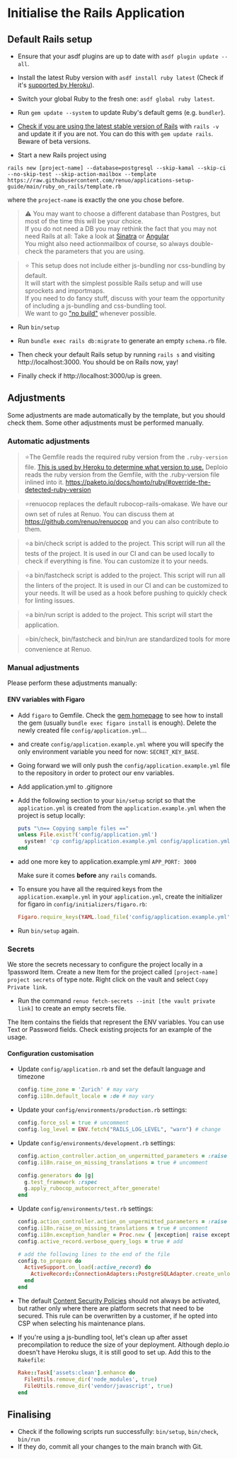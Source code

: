 # Initialise the Rails Application

## Default Rails setup

* Ensure that your asdf plugins are up to date with `asdf plugin update --all`.

* Install the latest Ruby version with `asdf install ruby latest` (Check if it's [supported by Heroku](https://devcenter.heroku.com/articles/ruby-support#ruby-versions)).

* Switch your global Ruby to the fresh one: `asdf global ruby latest`.

* Run `gem update --system` to update Ruby's default gems (e.g. `bundler`).

* [Check if you are using the latest stable version of Rails](http://rubyonrails.org/) with `rails -v` and update it if you are not.
You can do this with `gem update rails`. Beware of beta versions.

* Start a new Rails project using
```
rails new [project-name] --database=postgresql --skip-kamal --skip-ci --no-skip-test --skip-action-mailbox --template https://raw.githubusercontent.com/renuo/applications-setup-guide/main/ruby_on_rails/template.rb
```
where the `project-name` is exactly the one you chose before.

> ⚠️ You may want to choose a different database than Postgres, but most of the time this will be your choice.\
> If you do not need a DB you may rethink the fact that you may not need Rails at all: Take a look at [Sinatra](http://www.sinatrarb.com/) or [Angular](https://angular.io/)\
> You might also need actionmailbox of course, so always double-check the parameters that you are using.

> ⭐️ This setup does not include either js-bundling nor css-bundling by default.\
> It will start with the simplest possible Rails setup and will use sprockets and importmaps.\
> If you need to do fancy stuff, discuss with your team the opportunity of including a js-bundling and css-bundling tool.\
> We want to go ["no build"](https://www.youtube.com/watch?v=iqXjGiQ_D-A) whenever possible.

* Run `bin/setup`

* Run `bundle exec rails db:migrate` to generate an empty `schema.rb` file.

* Then check your default Rails setup by running `rails s` and visiting http://localhost:3000.
  You should be on Rails now, yay!
* Finally check if http://localhost:3000/up is green.

## Adjustments

Some adjustments are made automatically by the template, but you should check them.
Some other adjustments must be performed manually.

### Automatic adjustments

> ⭐The Gemfile reads the required ruby version from the `.ruby-version` file.
> [This is used by Heroku to determine what version to use.](https://devcenter.heroku.com/articles/ruby-versions)
> Deploio reads the ruby version from the Gemfile, with the .ruby-version file inlined into it. https://paketo.io/docs/howto/ruby/#override-the-detected-ruby-version

> ⭐️renuocop replaces the default rubocop-rails-omakase. We have our own set of rules at Renuo.
> You can discuss them at https://github.com/renuo/renuocop and you can also contribute to them.

> ⭐️a bin/check script is added to the project. This script will run all the tests of the project.
> It is used in our CI and can be used locally to check if everything is fine. You can customize it to your needs.

> ⭐️a bin/fastcheck script is added to the project.
> This script will run all the linters of the project. It is used in our CI and can be customized to your needs.
> It will be used as a hook before pushing to quickly check for linting issues.

> ⭐️a bin/run script is added to the project. This script will start the application.

> ⭐️bin/check, bin/fastcheck and bin/run are standardized tools for more convenience at Renuo.

### Manual adjustments

Please perform these adjustments manually:

#### ENV variables with Figaro

* Add `figaro` to Gemfile. Check the [gem homepage](https://github.com/laserlemon/figaro) to see how to install the gem
(usually `bundle exec figaro install` is enough). Delete the newly created file `config/application.yml`...
* and create `config/application.example.yml` where you will specify the only environment variable you need for now:
  `SECRET_KEY_BASE`.
* Going forward we will only push the `config/application.example.yml` file to the repository in order to protect our env variables.
* Add application.yml to .gitignore
* Add the following section to your `bin/setup` script so that the `application.yml` is created from the `application.example.yml` when the project is setup locally:

  ```ruby
  puts "\n== Copying sample files =="
  unless File.exist?('config/application.yml')
    system! 'cp config/application.example.yml config/application.yml'
  end
  ```

* add one more key to application.example.yml `APP_PORT: 3000`

  Make sure it comes **before** any `rails` comands.
* To ensure you have all the required keys from the `application.example.yml` in your `application.yml`,
create the initializer for figaro in `config/initializers/figaro.rb`:

  ```ruby
  Figaro.require_keys(YAML.load_file('config/application.example.yml').keys - %w[test production development])
  ```

* Run `bin/setup` again.

### Secrets

We store the secrets necessary to configure the project locally in a 1password Item.
Create a new Item for the project called `[project-name] project secrets` of type note.
Right click on the vault and select `Copy Private link`.

* Run the command `renuo fetch-secrets --init [the vault private link]` to create an empty secrets file.

The Item contains the fields that represent the ENV variables. You can use Text or Password fields.
Check existing projects for an example of the usage.

#### Configuration customisation

* Update `config/application.rb` and set the default language and timezone

  ```ruby
  config.time_zone = 'Zurich' # may vary
  config.i18n.default_locale = :de # may vary
  ```

* Update your `config/environments/production.rb` settings:

  ```ruby
  config.force_ssl = true # uncomment
  config.log_level = ENV.fetch("RAILS_LOG_LEVEL", "warn") # change
  ```

* Update `config/environments/development.rb` settings:

  ```ruby
  config.action_controller.action_on_unpermitted_parameters = :raise
  config.i18n.raise_on_missing_translations = true # uncomment

  config.generators do |g|
    g.test_framework :rspec
    g.apply_rubocop_autocorrect_after_generate!
  end
  ```

* Update `config/environments/test.rb` settings:

  ```ruby
  config.action_controller.action_on_unpermitted_parameters = :raise
  config.i18n.raise_on_missing_translations = true # uncomment
  config.i18n.exception_handler = Proc.new { |exception| raise exception.to_exception } # add
  config.active_record.verbose_query_logs = true # add

  # add the following lines to the end of the file
  config.to_prepare do
    ActiveSupport.on_load(:active_record) do
      ActiveRecord::ConnectionAdapters::PostgreSQLAdapter.create_unlogged_tables = true
    end
  end
  ```

* The default [Content Security Policies](https://github.com/renuo/applications-setup-guide/blob/master/ruby_on_rails/content_security_policy.md) should not always be activated, but rather only where there are platform secrets that need to be secured. This rule can be overwritten by a customer, if he opted into CSP when selecting his maintenance plans.

* If you're using a js-bundling tool, let's clean up after asset precompilation
  to reduce the size of your deployment. Although deplo.io doesn't have Heroku slugs, it is still good to set up. Add this to the `Rakefile`:

  ```ruby
  Rake::Task['assets:clean'].enhance do
    FileUtils.remove_dir('node_modules', true)
    FileUtils.remove_dir('vendor/javascript', true)
  end
  ```

## Finalising

* Check if the following scripts run successfully: `bin/setup`, `bin/check`, `bin/run`
* If they do, commit all your changes to the main branch with Git.
